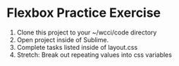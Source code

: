 # Flexbox Practice Exercise

1. Clone this project to your ~/wcci/code directory
1. Open project inside of Sublime.
1. Complete tasks listed inside of layout.css
1. Stretch: Break out repeating values into css variables

